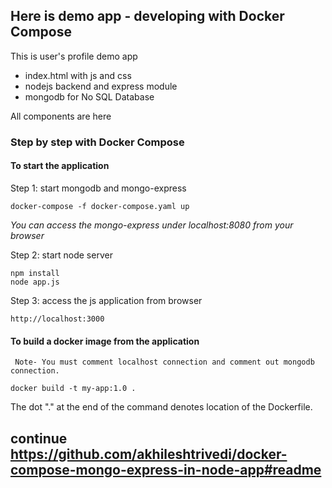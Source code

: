 ## Here is demo app - developing with Docker Compose

This is user's profile demo app
- index.html with js and css 
- nodejs backend and express module
- mongodb for No SQL Database

All components are here

### Step by step with Docker Compose

#### To start the application

Step 1: start mongodb and mongo-express

    docker-compose -f docker-compose.yaml up
    
_You can access the mongo-express under localhost:8080 from your browser_
         
Step 2: start node server 

    npm install
    node app.js
    
Step 3: access the js application from browser 

    http://localhost:3000

#### To build a docker image from the application
     Note- You must comment localhost connection and comment out mongodb connection.

    docker build -t my-app:1.0 .       
    
The dot "." at the end of the command denotes location of the Dockerfile.

## continue  https://github.com/akhileshtrivedi/docker-compose-mongo-express-in-node-app#readme

